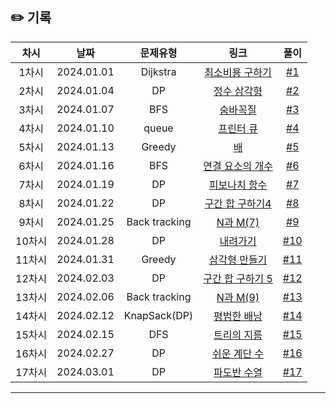 ## ✏️ 기록

|  차시  |    날짜    |   문제유형    |                                링크                                 |                           풀이                            |
| :----: | :--------: | :-----------: | :-----------------------------------------------------------------: | :-------------------------------------------------------: |
| 1차시  | 2024.01.01 |   Dijkstra    |       [최소비용 구하기](https://www.acmicpc.net/problem/1916)       |  [#1](https://github.com/AlgoLeadMe/AlgoLeadMe-5/pull/5)  |
| 2차시  | 2024.01.04 |      DP       |         [정수 삼각형](https://www.acmicpc.net/problem/1932)         |  [#2](https://github.com/AlgoLeadMe/AlgoLeadMe-5/pull/6)  |
| 3차시  | 2024.01.07 |      BFS      |          [숨바꼭질](https://www.acmicpc.net/problem/1697)           |  [#3](https://github.com/AlgoLeadMe/AlgoLeadMe-5/pull/5)  |
| 4차시  | 2024.01.10 |     queue     |          [프린터 큐](https://www.acmicpc.net/problem/1966)          | [#4](https://github.com/AlgoLeadMe/AlgoLeadMe-5/pull/17)  |
| 5차시  | 2024.01.13 |    Greedy     |             [배](https://www.acmicpc.net/problem/1092)              | [#5](https://github.com/AlgoLeadMe/AlgoLeadMe-5/pull/21)  |
| 6차시  | 2024.01.16 |      BFS      |      [연결 요소의 개수](https://www.acmicpc.net/problem/11724)      | [#6](https://github.com/AlgoLeadMe/AlgoLeadMe-5/pull/25)  |
| 7차시  | 2024.01.19 |      DP       | [피보나치 함수](https://github.com/AlgoLeadMe/AlgoLeadMe-5/pull/29) | [#7](https://github.com/AlgoLeadMe/AlgoLeadMe-5/pull/29)  |
| 8차시  | 2024.01.22 |      DP       |      [구간 합 구하기4](https://www.acmicpc.net/problem/11659)       | [#8](https://github.com/AlgoLeadMe/AlgoLeadMe-5/pull/33)  |
| 9차시  | 2024.01.25 | Back tracking |          [N과 M(7)](https://www.acmicpc.net/problem/15656)          | [#9](https://github.com/AlgoLeadMe/AlgoLeadMe-5/pull/35)  |
| 10차시 | 2024.01.28 |      DP       |          [내려가기](https://www.acmicpc.net/problem/2096)           | [#10](https://github.com/AlgoLeadMe/AlgoLeadMe-5/pull/41) |
| 11차시 | 2024.01.31 |    Greedy     |        [삼각형 만들기](https://www.acmicpc.net/problem/1448)        | [#11](https://github.com/AlgoLeadMe/AlgoLeadMe-5/pull/44) |
| 12차시 | 2024.02.03 |      DP       |      [구간 합 구하기 5](https://www.acmicpc.net/problem/11660)      | [#12](https://github.com/AlgoLeadMe/AlgoLeadMe-5/pull/47) |
| 13차시 | 2024.02.06 | Back tracking |          [N과 M(9)](https://www.acmicpc.net/problem/15663)          | [#13](https://github.com/AlgoLeadMe/AlgoLeadMe-5/pull/52) |
| 14차시 | 2024.02.12 | KnapSack(DP)  |        [평범한 배낭](https://www.acmicpc.net/problem/12865)         | [#14](https://github.com/AlgoLeadMe/AlgoLeadMe-5/pull/55) |
| 15차시 | 2024.02.15 |      DFS      |         [트리의 지름](https://www.acmicpc.net/problem/1167)         | [#15](https://github.com/AlgoLeadMe/AlgoLeadMe-5/pull/55) |
| 16차시 | 2024.02.27 |      DP       |        [쉬운 계단 수](https://www.acmicpc.net/problem/10844)        | [#16](https://github.com/AlgoLeadMe/AlgoLeadMe-5/pull/68) |
| 17차시 | 2024.03.01 |      DP       |         [파도반 수열](https://www.acmicpc.net/problem/9461)         | [#17](https://github.com/AlgoLeadMe/AlgoLeadMe-5/pull/68) |

---
